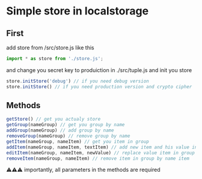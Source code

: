 # Simple store in localstorage

## First
add store from /src/store.js
like this
```js
import * as store from './store.js';
```
and change you secret key to produiction in ./src/tuple.js
and init you store
```js
store.initStore('debug') // if you need debug version
store.initStore() // if you need production version and crypto cipher
```

## Methods

```js
getStore() // get you actualy store
getGroup(nameGroup) // get you group by name
addGroup(nameGroup) // add group by name
removeGroup(nameGroup) // remove group by name
getItem(nameGroup, nameItem) // get you item in group
addItem(nameGroup, nameItem, textItem) // add new item and his value in group
editItem(nameGroup, nameItem, newValue) // replace value item in group
removeItem(nameGroup, nameItem) // remove item in group by name item
```

⚠️⚠️⚠️ importantly, all parameters in the methods are required
